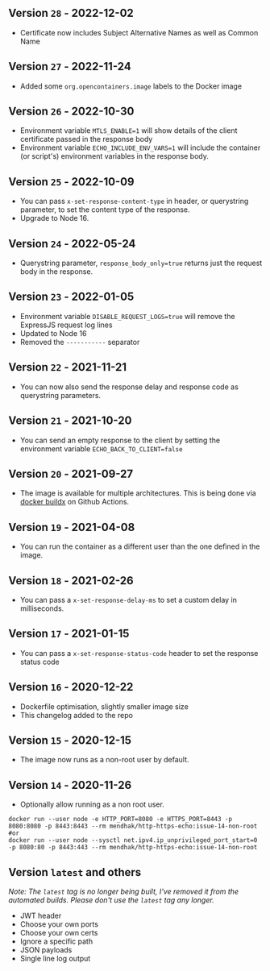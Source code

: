 ## Version `28` - 2022-12-02
* Certificate now includes Subject Alternative Names as well as Common Name

## Version `27` - 2022-11-24
* Added some `org.opencontainers.image` labels to the Docker image

## Version `26` - 2022-10-30

* Environment variable `MTLS_ENABLE=1` will show details of the client certificate passed in the response body
* Environment variable `ECHO_INCLUDE_ENV_VARS=1` will include the container (or script's) environment variables in the response body. 

## Version `25` - 2022-10-09

* You can pass `x-set-response-content-type` in header, or querystring parameter, to set the content type of the response. 
* Upgrade to Node 16. 

## Version `24` - 2022-05-24

* Querystring parameter, `response_body_only=true` returns just the request body in the response.

## Version `23` - 2022-01-05

* Environment variable `DISABLE_REQUEST_LOGS=true` will remove the ExpressJS request log lines 
* Updated to Node 16
* Removed the `-----------` separator

## Version `22` - 2021-11-21

* You can now also send the response delay and response code as querystring parameters. 

## Version `21` - 2021-10-20

* You can send an empty response to the client by setting the environment variable `ECHO_BACK_TO_CLIENT=false` 

## Version `20` - 2021-09-27

* The image is available for multiple architectures.  This is being done via [docker buildx](https://github.com/mendhak/docker-http-https-echo/blob/9f511eae7c928d7f9543842598f9565c19828300/.github/workflows/publish.yml#L32) on Github Actions.

## Version `19` - 2021-04-08

* You can run the container as a different user than the one defined in the image. 

## Version `18` - 2021-02-26

* You can pass a `x-set-response-delay-ms` to set a custom delay in milliseconds.

## Version `17` - 2021-01-15

* You can pass a `x-set-response-status-code` header to set the response status code

## Version `16` - 2020-12-22

* Dockerfile optimisation, slightly smaller image size
* This changelog added to the repo

## Version `15` - 2020-12-15

* The image now runs as a non-root user by default. 

## Version `14` - 2020-11-26

* Optionally allow running as a non root user. 

```
docker run --user node -e HTTP_PORT=8080 -e HTTPS_PORT=8443 -p 8080:8080 -p 8443:8443 --rm mendhak/http-https-echo:issue-14-non-root
#or
docker run --user node --sysctl net.ipv4.ip_unprivileged_port_start=0 -p 8080:80 -p 8443:443 --rm mendhak/http-https-echo:issue-14-non-root
```

## Version `latest` and others

_Note: The `latest` tag is no longer being built, I've removed it from the automated builds. Please don't use the `latest` tag any longer._

* JWT header
* Choose your own ports
* Choose your own certs
* Ignore a specific path
* JSON payloads
* Single line log output

